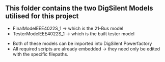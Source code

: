 ## This folder contains the two DigSilent Models utilised for this project

- FinalModelEEE4022S_1 -> which is the 21-Bus model
- TesterModelEEE4022S_1 -> which is the built tester model

* Both of these models can be imported into DigSilent Powerfactory
* All required scripts are already embedded -> they need only be edited with the specific filepaths.
